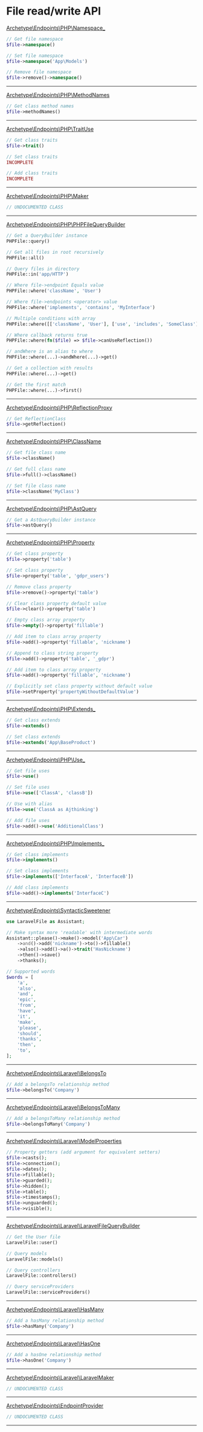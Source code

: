 # File read/write API

[Archetype\Endpoints\PHP\Namespace_](https://github.com/ajthinking/archetype/blob/master/src/Endpoints/PHP/Namespace_.php)
```php
// Get file namespace
$file->namespace()

// Set file namespace
$file->namespace('App\Models')

// Remove file namespace
$file->remove()->namespace()
```
<hr>

[Archetype\Endpoints\PHP\MethodNames](https://github.com/ajthinking/archetype/blob/master/src/Endpoints/PHP/MethodNames.php)
```php
// Get class method names
$file->methodNames()
```
<hr>

[Archetype\Endpoints\PHP\TraitUse](https://github.com/ajthinking/archetype/blob/master/src/Endpoints/PHP/TraitUse.php)
```php
// Get class traits
$file->trait()

// Set class traits
INCOMPLETE

// Add class traits
INCOMPLETE
```
<hr>

[Archetype\Endpoints\PHP\Maker](https://github.com/ajthinking/archetype/blob/master/src/Endpoints/PHP/Maker.php)
```php
// UNDOCUMENTED CLASS
```
<hr>

[Archetype\Endpoints\PHP\PHPFileQueryBuilder](https://github.com/ajthinking/archetype/blob/master/src/Endpoints/PHP/PHPFileQueryBuilder.php)
```php
// Get a QueryBuilder instance
PHPFile::query()

// Get all files in root recursively
PHPFile::all()

// Query files in directory
PHPFile::in('app/HTTP')

// Where file->endpoint Equals value
PHPFile::where('className', 'User')

// Where file->endpoints <operator> value
PHPFile::where('implements', 'contains', 'MyInterface')

// Multiple conditions with array
PHPFile::where([['className', 'User'], ['use', 'includes', 'SomeClass']])

// Where callback returns true
PHPFile::where(fn($file) => $file->canUseReflection())

// andWhere is an alias to where
PHPFile::where(...)->andWhere(...)->get()

// Get a collection with results
PHPFile::where(...)->get()

// Get the first match
PHPFile::where(...)->first()
```
<hr>

[Archetype\Endpoints\PHP\ReflectionProxy](https://github.com/ajthinking/archetype/blob/master/src/Endpoints/PHP/ReflectionProxy.php)
```php
// Get ReflectionClass
$file->getReflection()
```
<hr>

[Archetype\Endpoints\PHP\ClassName](https://github.com/ajthinking/archetype/blob/master/src/Endpoints/PHP/ClassName.php)
```php
// Get file class name
$file->className()

// Get full class name
$file->full()->className()

// Set file class name
$file->className('MyClass')
```
<hr>

[Archetype\Endpoints\PHP\AstQuery](https://github.com/ajthinking/archetype/blob/master/src/Endpoints/PHP/AstQuery.php)
```php
// Get a AstQueryBuilder instance
$file->astQuery()
```
<hr>

[Archetype\Endpoints\PHP\Property](https://github.com/ajthinking/archetype/blob/master/src/Endpoints/PHP/Property.php)
```php
// Get class property
$file->property('table')

// Set class property
$file->property('table', 'gdpr_users')

// Remove class property
$file->remove()->property('table')

// Clear class property default value
$file->clear()->property('table')

// Empty class array property
$file->empty()->property('fillable')

// Add item to class array property
$file->add()->property('fillable', 'nickname')

// Append to class string property
$file->add()->property('table', '_gdpr')

// Add item to class array property
$file->add()->property('fillable', 'nickname')

// Explicitly set class property without default value
$file->setProperty('propertyWithoutDefaultValue')
```
<hr>

[Archetype\Endpoints\PHP\Extends_](https://github.com/ajthinking/archetype/blob/master/src/Endpoints/PHP/Extends_.php)
```php
// Get class extends
$file->extends()

// Set class extends
$file->extends('App\BaseProduct')
```
<hr>

[Archetype\Endpoints\PHP\Use_](https://github.com/ajthinking/archetype/blob/master/src/Endpoints/PHP/Use_.php)
```php
// Get file uses
$file->use()

// Set file uses
$file->use(['ClassA', 'classB'])

// Use with alias
$file->use('ClassA as Ajthinking')

// Add file uses
$file->add()->use('AdditionalClass')
```
<hr>

[Archetype\Endpoints\PHP\Implements_](https://github.com/ajthinking/archetype/blob/master/src/Endpoints/PHP/Implements_.php)
```php
// Get class implements
$file->implements()

// Set class implements
$file->implements(['InterfaceA', 'InterfaceB'])

// Add class implements
$file->add()->implements('InterfaceC')
```
<hr>

[Archetype\Endpoints\SyntacticSweetener](https://github.com/ajthinking/archetype/blob/master/src/Endpoints/SyntacticSweetener.php)

```php
use LaravelFile as Assistant;

// Make syntax more 'readable' with intermediate words
Assistant::please()->make()->model('App\Car')
    ->and()->add('nickname')->to()->fillable()
    ->also()->add()->a()->trait('HasNickname')
    ->then()->save()
    ->thanks();

// Supported words
$words = [
    'a',
    'also',
    'and',
    'epic',
    'from',
    'have',
    'it',
    'make',
    'please',
    'should',
    'thanks',
    'then',
    'to',
];
```
<hr>

[Archetype\Endpoints\Laravel\BelongsTo](https://github.com/ajthinking/archetype/blob/master/src/Endpoints/Laravel/BelongsTo.php)
```php
// Add a belongsTo relationship method
$file->belongsTo('Company')
```
<hr>

[Archetype\Endpoints\Laravel\BelongsToMany](https://github.com/ajthinking/archetype/blob/master/src/Endpoints/Laravel/BelongsToMany.php)
```php
// Add a belongsToMany relationship method
$file->belongsToMany('Company')
```
<hr>

[Archetype\Endpoints\Laravel\ModelProperties](https://github.com/ajthinking/archetype/blob/master/src/Endpoints/Laravel/ModelProperties.php)

```php
// Property getters (add argument for equivalent setters)
$file->casts();
$file->connection();
$file->dates();
$file->fillable();
$file->guarded();
$file->hidden();
$file->table();
$file->timestamps();
$file->unguarded();
$file->visible();
```
<hr>

[Archetype\Endpoints\Laravel\LaravelFileQueryBuilder](https://github.com/ajthinking/archetype/blob/master/src/Endpoints/Laravel/LaravelFileQueryBuilder.php)
```php
// Get the User file
LaravelFile::user()

// Query models
LaravelFile::models()

// Query controllers
LaravelFile::controllers()

// Query serviceProviders
LaravelFile::serviceProviders()
```
<hr>

[Archetype\Endpoints\Laravel\HasMany](https://github.com/ajthinking/archetype/blob/master/src/Endpoints/Laravel/HasMany.php)
```php
// Add a hasMany relationship method
$file->hasMany('Company')
```
<hr>

[Archetype\Endpoints\Laravel\HasOne](https://github.com/ajthinking/archetype/blob/master/src/Endpoints/Laravel/HasOne.php)
```php
// Add a hasOne relationship method
$file->hasOne('Company')
```
<hr>

[Archetype\Endpoints\Laravel\LaravelMaker](https://github.com/ajthinking/archetype/blob/master/src/Endpoints/Laravel/LaravelMaker.php)
```php
// UNDOCUMENTED CLASS
```
<hr>

[Archetype\Endpoints\EndpointProvider](https://github.com/ajthinking/archetype/blob/master/src/Endpoints/EndpointProvider.php)
```php
// UNDOCUMENTED CLASS
```
<hr>